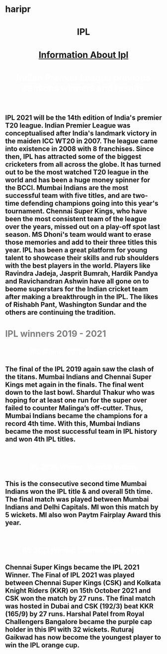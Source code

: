# haripr
<!DOCTYPE html>
<html>
<style>
body {
  background-image: url('wp3049979.jpg');
  background-repeat: no-repeat;
  background-attachment: fixed; 
  background-size: 100% 100%;
}
</style>
<center><h1>IPL</h1>
<h1><u> Information About Ipl</u></h1>
<h1 style="color:white">Indian Premier League previous seasons winners and results</center></h1><br>
<h2 style="color:boldgrey">IPL 2021 will be the 14th edition of India's premier T20 league. Indian Premier League was conceptualised after India's landmark victory in the maiden ICC WT20 in 2007. The league came into existence in 2008 with 8 franchises. Since then, IPL has attracted some of the biggest cricketers from all across the globe. It has turned out to be the most watched T20 league in the world and has been a huge money spinner for the BCCI. Mumbai Indians are the most successful team with five titles, and are two-time defending champions going into this year's tournament. Chennai Super Kings, who have been the most consistent team of the league over the years, missed out on a play-off spot last season. MS Dhoni's team would want to erase those memories and add to their three titles this year. IPL has been a great platform for young talent to showcase their skills and rub shoulders with the best players in the world. Players like Ravindra Jadeja, Jasprit Bumrah, Hardik Pandya and Ravichandran Ashwin have all gone on to beome superstars for the Indian cricket team after making a breakthrough in the IPL. The likes of Rishabh Pant, Washington Sundar and the others are continuing the tradition.</h2>
<h1 style="color:grey" >IPL winners 2019 - 2021</h1>
<center><h2 style="color:white" >IPL Winner 2019: Mumbai Indians</h2> </center>
<h2>The final of the IPL 2019 again saw the clash of the titans. Mumbai Indians and Chennai Super Kings met again in the finals. The final went down to the last bowl. Shardul Thakur who was hoping for at least one run for the super over failed to counter Malinga’s off-cutter. Thus, Mumbai Indians became the champions for a record 4th time. With this, Mumbai Indians became the most successful team in IPL history and won 4th IPL titles.</h2><br>
<center><h2 style="color:white" >IPL 2020 Winner: Mumbai Indians</h2></center>
<h2>This is the consecutive second time Mumbai Indians won the IPL title & and overall 5th time. The final match was played between Mumbai Indians and Delhi Capitals. MI won this match by 5 wickets. MI also won Paytm Fairplay Award this year.</h2><br>
<center><h2 style="color:white" >IPL 2021 Winner: Chennai Super Kings</h2></center>
<h2>Chennai Super Kings became the IPL 2021 Winner. The Final of IPL 2021 was played between Chennai Super Kings (CSK) and Kolkata Knight Riders (KKR) on 15th October 2021 and CSK won the match by 27 runs. The final match was hosted in Dubai and CSK (192/3) beat KKR (165/9) by 27 runs. Harshal Patel from Royal Challengers Bangalore became the purple cap holder in this IPl with 32 wickets. Ruturaj Gaikwad has now become the youngest player to win the IPL orange cup.</h2><br>
</body>
</html>
